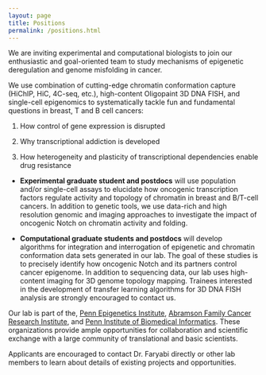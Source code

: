 ```yaml
---
layout: page
title: Positions
permalink: /positions.html
---
```


We are inviting experimental and computational biologists to join our enthusiastic and goal-oriented team to study mechanisms of epigenetic deregulation and genome misfolding in cancer. 

We use combination of cutting-edge chromatin conformation capture (HiChIP, HiC, 4C-seq, etc.), high-content Oligopaint 3D DNA FISH, and single-cell epigenomics to systematically tackle fun and fundamental questions in breast, T and B cell cancers: 

1. How control of gene expression is disrupted

2. Why transcriptional addiction is developed 

3. How heterogeneity and plasticity of transcriptional dependencies enable drug resistance

* **Experimental graduate student and postdocs** will use population and/or single-cell assays to elucidate how oncogenic transcription factors regulate activity and topology of chromatin in breast and B/T-cell cancers. In addition to genetic tools, we use data-rich and high resolution genomic and imaging approaches to investigate the impact of oncogenic Notch on chromatin activity and folding.

* **Computational graduate students and postdocs** will develop algorithms for integration and interrogation of epigenetic and chromatin conformation data sets generated in our lab. The goal of these studies is to precisely identify how oncogenic Notch and its partners control cancer epigenome. In addition to sequencing data, our lab uses high-content imaging for 3D genome topology mapping. Trainees interested in the development of transfer learning algorithms for 3D DNA FISH analysis are strongly encouraged to contact us.

Our lab is part of the, [Penn Epigenetics Institute](https://hosting.med.upenn.edu/epigenetics/program-members/), [Abramson Family Cancer Research Institute](http://www.afcri.upenn.edu/), and [Penn Institute of Biomedical Informatics](http://upibi.org/). These organizations provide ample opportunities for collaboration and scientific exchange with a large community of translational and basic scientists.   

Applicants are encouraged to contact Dr. Faryabi directly or other lab members to learn about details of existing projects and opportunities.
